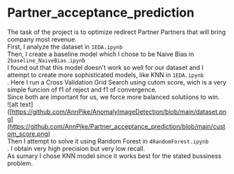 # Partner_acceptance_prediction
The task of the project is to optimize redirect Partner Partners that will bring company most revenue.<br />
First, I analyze the dataset in ```1EDA.ipynb``` <br />
Then, I create a baseline model which I chose to be Naive Bias in ```2baseline_NaiveBias.ipynb```  <br />
I found out that this model doesn't work so well for our dataset and I attempt to create more sophisticated models, like KNN in ```1EDA.ipynb``` <br />. Here I run a Cross Validation Grid Search using cutom score, wich is a very simple funcion of f1 of reject and f1 of convergence. <br />Since both are important for us, we force more balanced solutiions to win.<br />![alt text]([https://github.com/AnnPike/AnomalyImageDetection/blob/main/dataset.png](https://github.com/AnnPike/Partner_acceptance_prediction/blob/main/custom_score.png)<br />
Then I attempt to solve it using Random Forest in ```4RandomForest.ipynb``` <br />. I obtain very high precision but very low recall.<br />
As sumary I chose KNN model since it works best for the stated bussiness problem.
